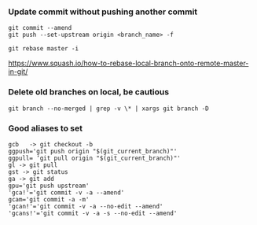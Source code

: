 ### Update commit without pushing another commit
```git add .
git commit --amend
git push --set-upstream origin <branch_name> -f
```


```
git rebase master -i
```
https://www.squash.io/how-to-rebase-local-branch-onto-remote-master-in-git/


### Delete old branches on local, be cautious
```
git branch --no-merged | grep -v \* | xargs git branch -D 
```


### Good aliases to set
```gcm -> git checkout master
gcb   -> git checkout -b
ggpush='git push origin "$(git_current_branch)"'
ggpull= ‘git pull origin "$(git_current_branch)"'
gl -> git pull
gst -> git status
ga -> git add
gpu='git push upstream'
'gca!'='git commit -v -a --amend'
gcam='git commit -a -m'
'gcan!'='git commit -v -a --no-edit --amend'
'gcans!'='git commit -v -a -s --no-edit --amend'
```
